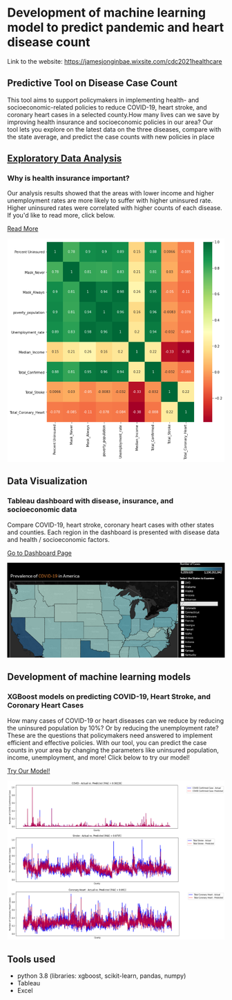 # Development of machine learning model to predict pandemic and heart disease count
Link to the website: https://jamesjonginbae.wixsite.com/cdc2021healthcare

## Predictive Tool on Disease Case Count
This tool aims to support policymakers in implementing health- and socioeconomic-related policies to reduce COVID-19, heart stroke, and coronary heart cases in a selected county.How many lives can we save by improving health insurance and socioeconomic policies in our area? Our tool lets you explore on the latest data on the three diseases, compare with the state average, and predict the case counts with new policies in place

## [Exploratory Data Analysis](https://jamesjonginbae.wixsite.com/cdc2021healthcare/closer-look-into-data)
### Why is health insurance important?
Our analysis results showed that the areas with lower income and higher unemployment rates are more likely to suffer with higher uninsured rate. Higher uninsured rates were correlated with higher counts of each disease. If you'd like to read more, click below.

[Read More](https://jamesjonginbae.wixsite.com/cdc2021healthcare/closer-look-into-data)

![SSPC ITERATION1](https://github.com/DheyaM/CDC2021/blob/main/docs/closer_look_into_the_data.png)

## Data Visualization
### Tableau dashboard with disease, insurance, and socioeconomic data
Compare COVID-19, heart stroke, coronary heart cases with other states and counties. Each region in the dashboard is presented with disease data and health / socioeconomic factors.

[Go to Dashboard Page](https://jamesjonginbae.wixsite.com/cdc2021healthcare/interactive-dashboard)

![SSPC ITERATION2](https://github.com/DheyaM/CDC2021/blob/main/docs/dashboard.png)

## Development of machine learning models
### XGBoost models on predicting COVID-19, Heart Stroke, and Coronary Heart Cases
How many cases of COVID-19 or heart diseases can we reduce by reducing the uninsured population by 10%? Or by reducing the unemployment rate? These are the questions that policymakers need answered to implement efficient and effective policies. With our tool, you can predict the case counts in your area by changing the parameters like uninsured population, income, unemployment, and more! Click below to try our model!

[Try Our Model!](https://jamesjonginbae.wixsite.com/cdc2021healthcare/predictive-model)

![SSPC ITERATION3](https://github.com/DheyaM/CDC2021/blob/main/docs/plot_PNG.png)

## Tools used
* python 3.8 (libraries: xgboost, scikit-learn, pandas, numpy)
* Tableau
* Excel








 
